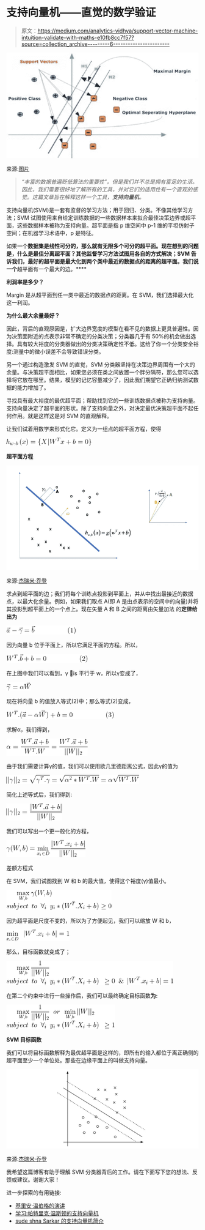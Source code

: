 # 支持向量机——直觉的数学验证

> 原文：<https://medium.com/analytics-vidhya/support-vector-machine-intuition-validate-with-maths-e10fb8cc7f57?source=collection_archive---------6----------------------->

![](img/e5a057cfac9a7a496848ad389b6b23b1.png)

来源:[图片](https://cdn.jvejournals.com/articles/18120/xml/img2.jpg)

> *“丰富的数据普遍贬低算法的重要性”。但是我们并不总是拥有富足的生活。因此，我们需要很好地了解所有的工具，并对它们的适用性有一个直观的感觉。这篇文章旨在解释这样一个工具，**支持向量机**。*

支持向量机(SVM)是一套有监督的学习方法；用于回归、分类。不像其他学习方法；SVM 试图使用来自给定训练数据的一些数据样本来拟合最佳决策边界或超平面，这些数据样本被称为支持向量。超平面是指 p 维空间中 p-1 维的平坦仿射子空间；在机器学习术语中，p 是特征。

如果一个**数据集是线性可分的，那么就有无限多个可分的超平面。现在想到的问题是，什么是最佳分离超平面？其他监督学习方法试图用各自的方式解决；SVM 告诉我们，最好的超平面是最大化到两个类中最近的数据点的距离的超平面。我们说一个**超平面有一个最大的边。****

**利润率是多少？**

Margin 是从超平面到任一类中最近的数据点的距离。在 SVM，我们选择最大化这一利润。

**为什么最大余量最好？**

因此，背后的直观原因是，扩大边界宽度的模型在看不见的数据上更具普遍性。因为决策面附近的点表示非常不确定的分类决策；分类器几乎有 50%的机会做出选择。具有较大裕度的分类器做出的分类决策确定性不低。这给了你一个分类安全裕度:测量中的微小误差不会导致错误分类。

另一个通过构造激发 SVM 的直觉，SVM 分类器坚持在决策边界周围有一个大的余量。与决策超平面相比，如果您必须在类之间放置一个胖分隔符，那么您可以选择将它放在哪里。结果，模型的记忆容量减少了，因此我们期望它正确归纳测试数据的能力增加了。

寻找具有最大裕度的最优超平面；帮助找到它的一些训练数据点被称为支持向量。支持向量决定了超平面的形状。除了支持向量之外，对决定最优决策超平面不起任何作用。就是这样这是对 SVM 的直观解释。

让我们试着用数学来形式化它。定义为一组点的超平面方程，使得

![](img/44a22a53da2449ae16c5c11320fbb1ef.png)

**超平面方程**

![](img/7a646b272f67d1e3e215a92a81699283.png)

来源:[杰瑞米·乔登](https://www.jeremyjordan.me/content/images/2017/06/Screen-Shot-2017-06-20-at-8.52.39-AM.png)

求点到超平面的边；我们将每个训练点投影到平面上，并从中找出最接近的数据点，以最大化余量。例如，如果我们取点 A(即 A 是由点表示的空间中的向量)并将其投影到超平面上的一个点上。现在矢量 A 和 B 之间的距离由矢量加法 的**定律给出为**

![](img/7e4a2aa321f46a69e34de93c41990542.png)

因为向量 b 位于平面上，所以它满足平面的方程。所以，

![](img/b926d082aeca9384215bf831baa6cd88.png)

在上图中我们可以看到，γ ⃗is 平行于 w，所以γ变成了，

![](img/6dc80b19dde86b88d50043e496fed0a2.png)

现在将向量 b 的值放入等式(2)中；那么等式(2)变成，

![](img/54e97c509ea8f1b61182016922f963b5.png)

求解α，我们得到，

![](img/ce76e9c602cba8daff0017d0364d126f.png)

由于我们需要计算γ的值，我们可以使用欧几里德距离公式，因此γ的值为

![](img/2acab9ed1dc6ff4d9744d4bfc4a2a692.png)

简化上述等式后，我们得到:

![](img/18326e8bf6b9a5951a947bc4e501d2f4.png)

我们可以写出一个更一般化的方程，

![](img/0c56d906fde4d838728e367584c9506b.png)

差额方程式

在 SVM，我们试图找到 W 和 b 的最大值，使得这个裕度(γ)值最小。

![](img/486f45a731c731eccb59787839de2d14.png)

因为超平面是尺度不变的，所以为了方便起见，我们可以缩放 W 和 b，

![](img/adba104b2775e209067a24013d31bbc6.png)

那么，目标函数就变成了；

![](img/2e69df00529af450d6a05483e33b40b1.png)

在第二个约束中进行一些操作后，我们可以最终确定目标函数**为:**

![](img/793f2b6401838257b8d8dc6005791ca3.png)

**SVM 目标函数**

我们可以将目标函数解释为最优超平面是这样的，即所有的输入都位于离正确侧的超平面至少一个单位处。那些在边缘平面上的叫做支持向量。

![](img/b0f1cbba9cef462fea92825383499d27.png)

来源:[杰瑞米·乔登](https://www.jeremyjordan.me/content/images/2017/06/Screen-Shot-2017-06-20-at-2.18.24-PM.png)

我希望这篇博客有助于理解 SVM 分类器背后的工作。请在下面写下您的想法、反馈或建议。谢谢大家！

进一步探索的有用链接:

*   [基里安·温伯格的演讲](https://www.youtube.com/watch?v=xpHQ6UhMlx4&list=PLl8OlHZGYOQ7bkVbuRthEsaLr7bONzbXS&index=14&t=740s)
*   [学习:帕特里克·温斯顿的支持向量机](https://www.youtube.com/watch?v=_PwhiWxHK8o&t=409s&ab_channel=MITOpenCourseWare)
*   [sude shna Sarkar 的支持向量机简介](https://www.youtube.com/watch?v=gidJbK1gXmA&list=PLJ5C_6qdAvBGaabKHmVbtryZW9KpICiHC&index=24)